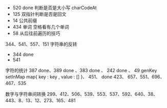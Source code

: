 ##

- 520 done 判断是否是大小写 charCodeAt
- 125 双指针判断是否是回文
- 14 公共前缀
- 434 单词 空格看有几个单词
- 58 从后往前遍历的技巧

344、541、557、151 字符串的反转

- 344 done
- 541

字符的统计
387 done、389 done 、383 done 、
242 done 、
49 genKey setInMap map{ key : key , value : [] }、
451、 done 
423、
657、551、696、467、535

数字与字符串间转换	299、412、506、539、553、537、592、640、38、443、8、13、12、273、165、481
